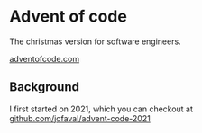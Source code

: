 # Advent of code

The christmas version for software engineers.

[adventofcode.com](https://adventofcode.com)

## Background

I first started on 2021, which you can checkout at [github.com/jofaval/advent-code-2021](https://github.com/jofaval/advent-code-2021)
